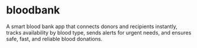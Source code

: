# bloodbank
A smart blood bank app that connects donors and recipients instantly, tracks availability by blood type, sends alerts for urgent needs, and ensures safe, fast, and reliable blood donations.
